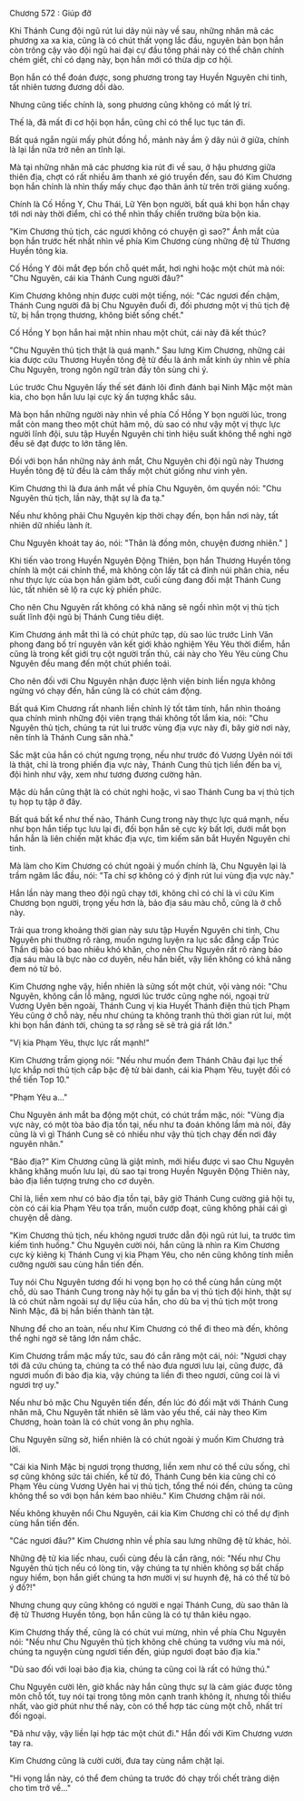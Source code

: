 




Chương 572 : Giúp đỡ


Khi Thánh Cung đội ngũ rút lui dãy núi này về sau, những nhân mã các phương xa xa kia, cũng là có chút thất vọng lắc đầu, nguyên bản bọn hắn còn trông cậy vào đội ngũ hai đại cự đầu tông phái này có thể chân chính chém giết, chỉ có dạng này, bọn hắn mới có thừa dịp cơ hội.

Bọn hắn có thể đoán được, song phương trong tay Huyền Nguyên chi tinh, tất nhiên tương đương dồi dào.

Nhưng cũng tiếc chính là, song phương cũng không có mất lý trí.

Thế là, đã mất đi cơ hội bọn hắn, cũng chỉ có thể lục tục tán đi.

Bất quá ngắn ngủi mấy phút đồng hồ, mảnh này ầm ỹ dãy núi ở giữa, chính là lại lần nữa trở nên an tĩnh lại.

Mà tại những nhân mã các phương kia rút đi về sau, ở hậu phương giữa thiên địa, chợt có rất nhiều âm thanh xé gió truyền đến, sau đó Kim Chương bọn hắn chính là nhìn thấy mấy chục đạo thân ảnh từ trên trời giáng xuống.

Chính là Cố Hồng Y, Chu Thái, Lữ Yên bọn người, bất quá khi bọn hắn chạy tới nơi này thời điểm, chỉ có thể nhìn thấy chiến trường bừa bộn kia.

"Kim Chương thủ tịch, các ngươi không có chuyện gì sao?" Ánh mắt của bọn hắn trước hết nhất nhìn về phía Kim Chương cùng những đệ tử Thương Huyền tông kia.

Cố Hồng Y đôi mắt đẹp bốn chỗ quét mắt, hơi nghi hoặc một chút mà nói: "Chu Nguyên, cái kia Thánh Cung người đâu?"

Kim Chương không nhịn được cười một tiếng, nói: "Các ngươi đến chậm, Thánh Cung người đã bị Chu Nguyên đuổi đi, đối phương một vị thủ tịch đệ tử, bị hắn trọng thương, không biết sống chết."

Cố Hồng Y bọn hắn hai mặt nhìn nhau một chút, cái này đã kết thúc?

"Chu Nguyên thủ tịch thật là quá mạnh." Sau lưng Kim Chương, những cái kia được cứu Thương Huyền tông đệ tử đều là ánh mắt kính úy nhìn về phía Chu Nguyên, trong ngôn ngữ tràn đầy tôn sùng chi ý.

Lúc trước Chu Nguyên lấy thế sét đánh lôi đình đánh bại Ninh Mặc một màn kia, cho bọn hắn lưu lại cực kỳ ấn tượng khắc sâu.

Mà bọn hắn những người này nhìn về phía Cố Hồng Y bọn người lúc, trong mắt còn mang theo một chút hâm mộ, dù sao có như vậy một vị thực lực người lĩnh đội, sưu tập Huyền Nguyên chi tinh hiệu suất không thể nghi ngờ đều sẽ đạt được to lớn tăng lên.

Đối với bọn hắn những này ánh mắt, Chu Nguyên chi đội ngũ này Thương Huyền tông đệ tử đều là cảm thấy một chút giống như vinh yên.

Kim Chương thì là đưa ánh mắt về phía Chu Nguyên, ôm quyền nói: "Chu Nguyên thủ tịch, lần này, thật sự là đa tạ."

Nếu như không phải Chu Nguyên kịp thời chạy đến, bọn hắn nơi này, tất nhiên dữ nhiều lành ít.

Chu Nguyên khoát tay áo, nói: "Thân là đồng môn, chuyện đương nhiên." ]

Khi tiến vào trong Huyền Nguyên Động Thiên, bọn hắn Thương Huyền tông chính là một cái chỉnh thể, mà không còn lấy tất cả đỉnh núi phân chia, nếu như thực lực của bọn hắn giảm bớt, cuối cùng đang đối mặt Thánh Cung lúc, tất nhiên sẽ lộ ra cực kỳ phiền phức.

Cho nên Chu Nguyên rất không có khả năng sẽ ngồi nhìn một vị thủ tịch suất lĩnh đội ngũ bị Thánh Cung tiêu diệt.

Kim Chương ánh mắt thì là có chút phức tạp, dù sao lúc trước Linh Văn phong đang bố trí nguyên văn kết giới khảo nghiệm Yêu Yêu thời điểm, hắn cũng là trong kết giới trụ cột người trấn thủ, cái này cho Yêu Yêu cùng Chu Nguyên đều mang đến một chút phiền toái.

Cho nên đối với Chu Nguyên nhận được lệnh viện binh liền ngựa không ngừng vó chạy đến, hắn cũng là có chút cảm động.

Bất quá Kim Chương rất nhanh liền chỉnh lý tốt tâm tính, hắn nhìn thoáng qua chính mình những đội viên trạng thái không tốt lắm kia, nói: "Chu Nguyên thủ tịch, chúng ta rút lui trước vùng địa vực này đi, bây giờ nơi này, nên tính là Thánh Cung sân nhà."

Sắc mặt của hắn có chút ngưng trọng, nếu như trước đó Vương Uyên nói tới là thật, chỉ là trong phiến địa vực này, Thánh Cung thủ tịch liền đến ba vị, đội hình như vậy, xem như tương đương cường hãn.

Mặc dù hắn cũng thật là có chút nghi hoặc, vì sao Thánh Cung ba vị thủ tịch tụ họp tụ tập ở đây.

Bất quá bất kể như thế nào, Thánh Cung trong này thực lực quá mạnh, nếu như bọn hắn tiếp tục lưu lại đi, đối bọn hắn sẽ cực kỳ bất lợi, dưới mắt bọn hắn hẳn là liên chiến mặt khác địa vực, tìm kiếm săn bắt Huyền Nguyên chi tinh.

Mà làm cho Kim Chương có chút ngoài ý muốn chính là, Chu Nguyên lại là trầm ngâm lắc đầu, nói: "Ta chỉ sợ không có ý định rút lui vùng địa vực này."

Hắn lần này mang theo đội ngũ chạy tới, không chỉ có chỉ là vì cứu Kim Chương bọn người, trọng yếu hơn là, bảo địa sáu màu chỗ, cũng là ở chỗ này.

Trải qua trong khoảng thời gian này sưu tập Huyền Nguyên chi tinh, Chu Nguyên phi thường rõ ràng, muốn ngưng luyện ra lục sắc đẳng cấp Trúc Thần dị bảo có bao nhiêu khó khăn, cho nên Chu Nguyên rất rõ ràng bảo địa sáu màu là bực nào cơ duyên, nếu hắn biết, vậy liền không có khả năng đem nó từ bỏ.

Kim Chương nghe vậy, hiển nhiên là sửng sốt một chút, vội vàng nói: "Chu Nguyên, không cần lỗ mãng, ngươi lúc trước cũng nghe nói, ngoại trừ Vương Uyên bên ngoài, Thánh Cung vị kia Huyết Thánh điện thủ tịch Phạm Yêu cũng ở chỗ này, nếu như chúng ta không tranh thủ thời gian rút lui, một khi bọn hắn đánh tới, chúng ta sợ rằng sẽ sẽ trả giá rất lớn."

"Vị kia Phạm Yêu, thực lực rất mạnh!"

Kim Chương trầm giọng nói: "Nếu như muốn đem Thánh Châu đại lục thế lực khắp nơi thủ tịch cấp bậc đệ tử bài danh, cái kia Phạm Yêu, tuyệt đối có thể tiến Top 10."

"Phạm Yêu a..."

Chu Nguyên ánh mắt ba động một chút, có chút trầm mặc, nói: "Vùng địa vực này, có một tòa bảo địa tồn tại, nếu như ta đoán không lầm mà nói, đây cũng là vì gì Thánh Cung sẽ có nhiều như vậy thủ tịch chạy đến nơi đây nguyên nhân."

"Bảo địa?" Kim Chương cũng là giật mình, mới hiểu được vì sao Chu Nguyên khăng khăng muốn lưu lại, dù sao tại trong Huyền Nguyên Động Thiên này, bảo địa liền tượng trưng cho cơ duyên.

Chỉ là, liền xem như có bảo địa tồn tại, bây giờ Thánh Cung cường giả hội tụ, còn có cái kia Phạm Yêu tọa trấn, muốn cướp đoạt, cũng không phải cái gì chuyện dễ dàng.

"Kim Chương thủ tịch, nếu không ngươi trước dẫn đội ngũ rút lui, ta trước tìm kiếm tình huống." Chu Nguyên cười nói, hắn cũng là nhìn ra Kim Chương cực kỳ kiêng kị Thánh Cung vị kia Phạm Yêu, cho nên cũng không tính miễn cưỡng người sau cùng hắn tiến đến.

Tuy nói Chu Nguyên tương đối hi vọng bọn họ có thể cùng hắn cùng một chỗ, dù sao Thánh Cung trong này hội tụ gần ba vị thủ tịch đội hình, thật sự là có chút nằm ngoài sự dự liệu của hắn, cho dù ba vị thủ tịch một trong Ninh Mặc, đã bị hắn biến thành tàn tật.

Nhưng để cho an toàn, nếu như Kim Chương có thể đi theo mà đến, không thể nghi ngờ sẽ tăng lớn nắm chắc.

Kim Chương trầm mặc mấy tức, sau đó cắn răng một cái, nói: "Ngươi chạy tới đã cứu chúng ta, chúng ta có thể nào đưa ngươi lưu lại, cũng được, đã ngươi muốn đi bảo địa kia, vậy chúng ta liền đi theo ngươi, cũng coi là vì ngươi trợ uy."

Nếu như bỏ mặc Chu Nguyên tiến đến, đến lúc đó đối mặt với Thánh Cung nhân mã, Chu Nguyên tất nhiên sẽ lâm vào yếu thế, cái này theo Kim Chương, hoàn toàn là có chút vong ân phụ nghĩa.

Chu Nguyên sững sờ, hiển nhiên là có chút ngoài ý muốn Kim Chương trả lời.

"Cái kia Ninh Mặc bị ngươi trọng thương, liền xem như có thể cứu sống, chỉ sợ cũng không sức tái chiến, kể từ đó, Thánh Cung bên kia cũng chỉ có Phạm Yêu cùng Vương Uyên hai vị thủ tịch, tổng thể nói đến, chúng ta cũng không thể so với bọn hắn kém bao nhiêu." Kim Chương chậm rãi nói.

Nếu không khuyên nổi Chu Nguyên, cái kia Kim Chương chỉ có thể dự định cùng hắn tiến đến.

"Các ngươi đâu?" Kim Chương nhìn về phía sau lưng những đệ tử khác, hỏi.

Những đệ tử kia liếc nhau, cuối cùng đều là cắn răng, nói: "Nếu như Chu Nguyên thủ tịch nếu có lòng tin, vậy chúng ta tự nhiên không sợ bất chấp nguy hiểm, bọn hắn giết chúng ta hơn mười vị sư huynh đệ, há có thể từ bỏ ý đồ?!"

Nhưng chung quy cũng không có người e ngại Thánh Cung, dù sao thân là đệ tử Thương Huyền tông, bọn hắn cũng là có tự thân kiêu ngạo.

Kim Chương thấy thế, cũng là có chút vui mừng, nhìn về phía Chu Nguyên nói: "Nếu như Chu Nguyên thủ tịch không chê chúng ta vướng víu mà nói, chúng ta nguyện cùng ngươi tiến đến, giúp ngươi đoạt bảo địa kia."

"Dù sao đối với loại bảo địa kia, chúng ta cũng coi là rất có hứng thú."

Chu Nguyên cười lên, giờ khắc này hắn cũng thực sự là cảm giác được tông môn chỗ tốt, tuy nói tại trong tông môn cạnh tranh không ít, nhưng tối thiểu nhất, vào giờ phút như thế này, còn có thể hợp tác cùng một chỗ, nhất trí đối ngoại.

"Đã như vậy, vậy liền lại hợp tác một chút đi." Hắn đối với Kim Chương vươn tay ra.

Kim Chương cũng là cười cười, đưa tay cùng nắm chặt lại.

"Hi vọng lần này, có thể đem chúng ta trước đó chạy trối chết tràng diện cho tìm trở về..."




